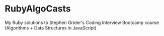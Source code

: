 # RubyAlgoCasts
My Ruby solutions to Stephen Grider's Coding Interview Bootcamp course (Algorithms + Data Structures in JavaScript)
